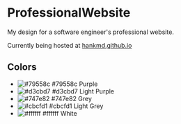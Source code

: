 # ProfessionalWebsite
My design for a software engineer's professional website.

Currently being hosted at [hankmd.github.io](https://hankmd.github.io/)

## Colors
- ![#79558c](https://placehold.it/15/79558c?text=+) #79558c Purple
- ![#d3cbd7](https://placehold.it/15/d3cbd7?text=+) #d3cbd7 Light Purple
- ![#747e82](https://placehold.it/15/747e82?text=+) #747e82 Grey
- ![#cbcfd1](https://placehold.it/15/cbcfd1?text=+) #cbcfd1 Light Grey
- ![#ffffff](https://placehold.it/15/ffffff?text=+) #ffffff White